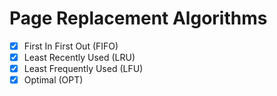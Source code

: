 # Page Replacement Algorithms

- [X] First In First Out (FIFO)
- [X] Least Recently Used (LRU)
- [X] Least Frequently Used (LFU)
- [X] Optimal (OPT)
